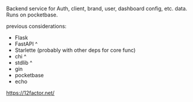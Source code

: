 Backend service for Auth, client, brand, user, dashboard config, etc. data. Runs on pocketbase.

previous considerations:

- Flask
- FastAPI ^
- Starlette (probably with other deps for core func)
- chi ^
- stdlib ^
- gin
- pocketbase
- echo

https://12factor.net/
